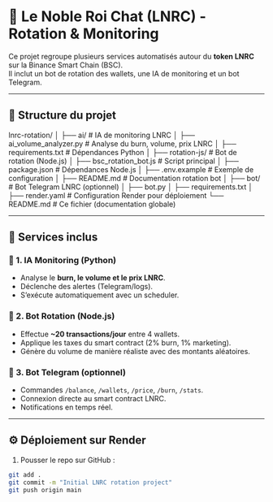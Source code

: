 # 🦁 Le Noble Roi Chat (LNRC) - Rotation & Monitoring

Ce projet regroupe plusieurs services automatisés autour du **token LNRC** sur la Binance Smart Chain (BSC).  
Il inclut un bot de rotation des wallets, une IA de monitoring et un bot Telegram.  

---

## 📂 Structure du projet

lnrc-rotation/
│
├── ai/                        # IA de monitoring LNRC
│   ├── ai_volume_analyzer.py   # Analyse du burn, volume, prix LNRC
│   ├── requirements.txt        # Dépendances Python
│
├── rotation-js/                # Bot de rotation (Node.js)
│   ├── bsc_rotation_bot.js     # Script principal
│   ├── package.json            # Dépendances Node.js
│   ├── .env.example            # Exemple de configuration
│   ├── README.md               # Documentation rotation bot
│
├── bot/                        # Bot Telegram LNRC (optionnel)
│   ├── bot.py
│   ├── requirements.txt
│
├── render.yaml                 # Configuration Render pour déploiement
└── README.md                   # Ce fichier (documentation globale)

---

## 🚀 Services inclus

### 🔹 1. IA Monitoring (Python)
- Analyse le **burn, le volume et le prix LNRC**.
- Déclenche des alertes (Telegram/logs).
- S’exécute automatiquement avec un scheduler.

### 🔹 2. Bot Rotation (Node.js)
- Effectue **~20 transactions/jour** entre 4 wallets.
- Applique les taxes du smart contract (2% burn, 1% marketing).
- Génère du volume de manière réaliste avec des montants aléatoires.

### 🔹 3. Bot Telegram (optionnel)
- Commandes `/balance`, `/wallets`, `/price`, `/burn`, `/stats`.
- Connexion directe au smart contract LNRC.
- Notifications en temps réel.

---

## ⚙️ Déploiement sur Render

1. Pousser le repo sur GitHub :
```bash
git add .
git commit -m "Initial LNRC rotation project"
git push origin main
